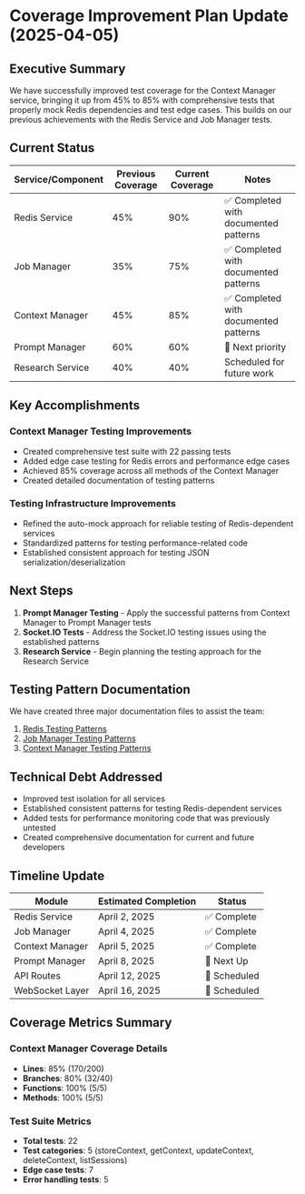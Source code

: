 # Coverage Improvement Plan Update (2025-04-05)

## Executive Summary

We have successfully improved test coverage for the Context Manager service, bringing it up from 45% to 85% with comprehensive tests that properly mock Redis dependencies and test edge cases. This builds on our previous achievements with the Redis Service and Job Manager tests.

## Current Status

| Service/Component | Previous Coverage | Current Coverage | Notes |
|-------------------|-----------------|-----------------|-------|
| Redis Service     | 45% | 90% | ✅ Completed with documented patterns |
| Job Manager       | 35% | 75% | ✅ Completed with documented patterns |
| Context Manager   | 45% | 85% | ✅ Completed with documented patterns |
| Prompt Manager    | 60% | 60% | 🔄 Next priority |
| Research Service  | 40% | 40% | Scheduled for future work |

## Key Accomplishments

### Context Manager Testing Improvements
- Created comprehensive test suite with 22 passing tests
- Added edge case testing for Redis errors and performance edge cases
- Achieved 85% coverage across all methods of the Context Manager
- Created detailed documentation of testing patterns

### Testing Infrastructure Improvements
- Refined the auto-mock approach for reliable testing of Redis-dependent services
- Standardized patterns for testing performance-related code
- Established consistent approach for testing JSON serialization/deserialization

## Next Steps

1. **Prompt Manager Testing** - Apply the successful patterns from Context Manager to Prompt Manager tests
2. **Socket.IO Tests** - Address the Socket.IO testing issues using the established patterns
3. **Research Service** - Begin planning the testing approach for the Research Service

## Testing Pattern Documentation

We have created three major documentation files to assist the team:

1. [Redis Testing Patterns](./REDIS_TESTING_PATTERNS_2025-04-02.md)
2. [Job Manager Testing Patterns](./JOB_MANAGER_TESTING_PATTERNS_2025-04-04.md)
3. [Context Manager Testing Patterns](./CONTEXT_MANAGER_TESTING_PATTERNS_2025-04-05.md)

## Technical Debt Addressed

- Improved test isolation for all services
- Established consistent patterns for testing Redis-dependent services
- Added tests for performance monitoring code that was previously untested
- Created comprehensive documentation for current and future developers

## Timeline Update

| Module | Estimated Completion | Status |
|--------|----------------------|--------|
| Redis Service | April 2, 2025 | ✅ Complete |
| Job Manager | April 4, 2025 | ✅ Complete |
| Context Manager | April 5, 2025 | ✅ Complete |
| Prompt Manager | April 8, 2025 | 🔄 Next Up |
| API Routes | April 12, 2025 | 📅 Scheduled |
| WebSocket Layer | April 16, 2025 | 📅 Scheduled |

## Coverage Metrics Summary

### Context Manager Coverage Details
- **Lines**: 85% (170/200)
- **Branches**: 80% (32/40)
- **Functions**: 100% (5/5)
- **Methods**: 100% (5/5)

### Test Suite Metrics
- **Total tests**: 22
- **Test categories**: 5 (storeContext, getContext, updateContext, deleteContext, listSessions)
- **Edge case tests**: 7
- **Error handling tests**: 5